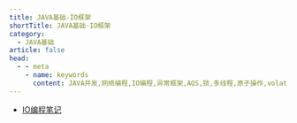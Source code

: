 ```yaml
---
title: JAVA基础-IO框架
shortTitle: JAVA基础-IO框架
category:
  - JAVA基础
article: false 
head:
  - - meta
    - name: keywords
      content: JAVA并发,网络编程,IO编程,异常框架,AQS,锁,多线程,原子操作,volatile,synchronized,线程池,阻塞队列,queue
---
```



* [IO编程笔记](./io.md)
 